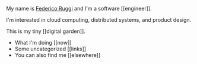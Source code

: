 My name is [Federico Ruggi](/about.html) and I'm a software [[engineer]].

I'm interested in cloud computing, distributed systems, and product design.

This is my tiny [[digital garden]].

- What I'm doing [[now]]
- Some uncategorized [[links]]
- You can also find me [[elsewhere]]